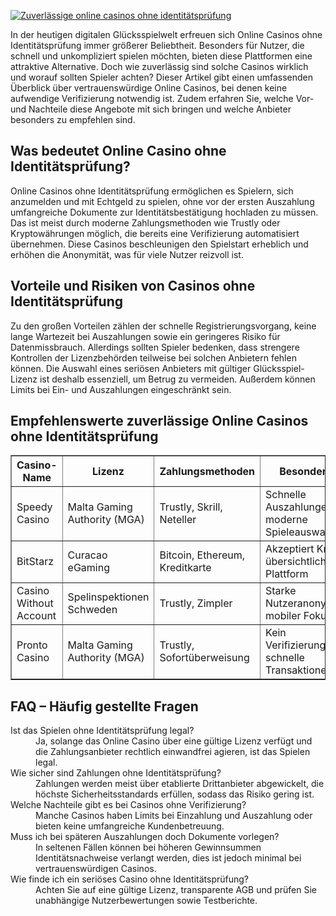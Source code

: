 [![Zuverlässige online casinos ohne identitätsprüfung](https://123-caf.pages.dev/gitsignup.png)](https://vrmoo.ru/Bt82HjjY)

<div>     <p>In der heutigen digitalen Glücksspielwelt erfreuen sich Online Casinos ohne Identitätsprüfung immer größerer Beliebtheit. Besonders für Nutzer, die schnell und unkompliziert spielen möchten, bieten diese Plattformen eine attraktive Alternative. Doch wie zuverlässig sind solche Casinos wirklich und worauf sollten Spieler achten? Dieser Artikel gibt einen umfassenden Überblick über vertrauenswürdige Online Casinos, bei denen keine aufwendige Verifizierung notwendig ist. Zudem erfahren Sie, welche Vor- und Nachteile diese Angebote mit sich bringen und welche Anbieter besonders zu empfehlen sind.</p>    <h2>Was bedeutet Online Casino ohne Identitätsprüfung?</h2>   <p>Online Casinos ohne Identitätsprüfung ermöglichen es Spielern, sich anzumelden und mit Echtgeld zu spielen, ohne vor der ersten Auszahlung umfangreiche Dokumente zur Identitätsbestätigung hochladen zu müssen. Das ist meist durch moderne Zahlungsmethoden wie Trustly oder Kryptowährungen möglich, die bereits eine Verifizierung automatisiert übernehmen. Diese Casinos beschleunigen den Spielstart erheblich und erhöhen die Anonymität, was für viele Nutzer reizvoll ist.</p>    <h2>Vorteile und Risiken von Casinos ohne Identitätsprüfung</h2>   <p>Zu den großen Vorteilen zählen der schnelle Registrierungsvorgang, keine lange Wartezeit bei Auszahlungen sowie ein geringeres Risiko für Datenmissbrauch. Allerdings sollten Spieler bedenken, dass strengere Kontrollen der Lizenzbehörden teilweise bei solchen Anbietern fehlen können. Die Auswahl eines seriösen Anbieters mit gültiger Glücksspiel-Lizenz ist deshalb essenziell, um Betrug zu vermeiden. Außerdem können Limits bei Ein- und Auszahlungen eingeschränkt sein.</p>    <h2>Empfehlenswerte zuverlässige Online Casinos ohne Identitätsprüfung</h2>   <table border="1" cellpadding="5" cellspacing="0" style="border-collapse: collapse; width: 100%;">     <thead>       <tr>         <th>Casino-Name</th>         <th>Lizenz</th>         <th>Zahlungsmethoden</th>         <th>Besonderheiten</th>       </tr>     </thead>     <tbody>       <tr>         <td>Speedy Casino</td>         <td>Malta Gaming Authority (MGA)</td>         <td>Trustly, Skrill, Neteller</td>         <td>Schnelle Auszahlungen, moderne Spieleauswahl</td>       </tr>       <tr>         <td>BitStarz</td>         <td>Curacao eGaming</td>         <td>Bitcoin, Ethereum, Kreditkarte</td>         <td>Akzeptiert Krypto, übersichtliche Plattform</td>       </tr>       <tr>         <td>Casino Without Account</td>         <td>Spelinspektionen Schweden</td>         <td>Trustly, Zimpler</td>         <td>Starke Nutzeranonymität, mobiler Fokus</td>       </tr>       <tr>         <td>Pronto Casino</td>         <td>Malta Gaming Authority (MGA)</td>         <td>Trustly, Sofortüberweisung</td>         <td>Kein Verifizierungsprozess, schnelle Transaktionen</td>       </tr>     </tbody>   </table>    <h2>FAQ – Häufig gestellte Fragen</h2>   <dl>     <dt>Ist das Spielen ohne Identitätsprüfung legal?</dt>     <dd>Ja, solange das Online Casino über eine gültige Lizenz verfügt und die Zahlungsanbieter rechtlich einwandfrei agieren, ist das Spielen legal.</dd>     <dt>Wie sicher sind Zahlungen ohne Identitätsprüfung?</dt>     <dd>Zahlungen werden meist über etablierte Drittanbieter abgewickelt, die höchste Sicherheitsstandards erfüllen, sodass das Risiko gering ist.</dd>     <dt>Welche Nachteile gibt es bei Casinos ohne Verifizierung?</dt>     <dd>Manche Casinos haben Limits bei Einzahlung und Auszahlung oder bieten keine umfangreiche Kundenbetreuung.</dd>     <dt>Muss ich bei späteren Auszahlungen doch Dokumente vorlegen?</dt>     <dd>In seltenen Fällen können bei höheren Gewinnsummen Identitätsnachweise verlangt werden, dies ist jedoch minimal bei vertrauenswürdigen Casinos.</dd>     <dt>Wie finde ich ein seriöses Casino ohne Identitätsprüfung?</dt>     <dd>Achten Sie auf eine gültige Lizenz, transparente AGB und prüfen Sie unabhängige Nutzerbewertungen sowie Testberichte.</dd>   </dl> </div>